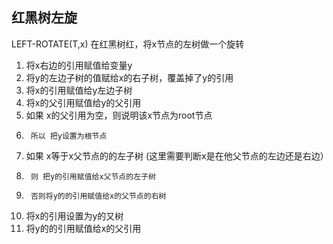 ## 红黑树左旋
LEFT-ROTATE(T,x) 在红黑树红，将x节点的左树做一个旋转
1. 将x右边的引用赋值给变量y
2. 将y的左边子树的值赋给x的右子树，覆盖掉了y的引用
3. 将x的引用赋值给y左边子树
4. 将x的父引用赋值给y的父引用
5. 如果 x的父引用为空，则说明该x节点为root节点
6.      所以 把y设置为根节点
7. 如果 x等于x父节点的的左子树 (这里需要判断x是在他父节点的左边还是右边）
8.      则 把y的引用赋值给x父节点的左子树
9.      否则将y的的引用赋值给x的父节点的右树
10. 将x的引用设置为y的又树
11. 将y的的引用赋值给x的父引用

